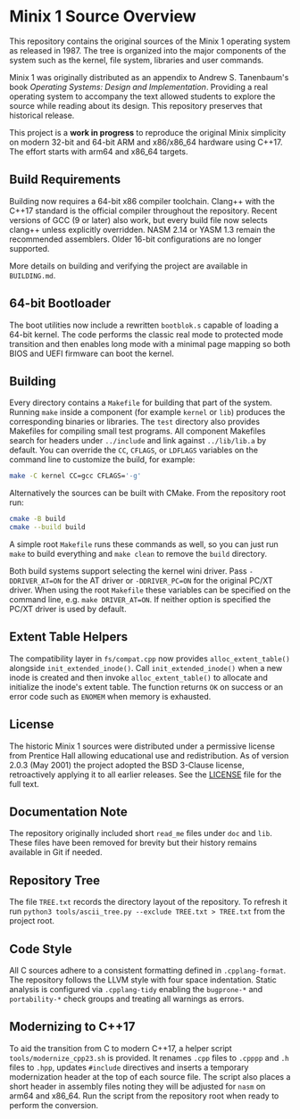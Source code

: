 # Minix 1 Source Overview

This repository contains the original sources of the Minix 1 operating system as
released in 1987.  The tree is organized into the major components of the
system such as the kernel, file system, libraries and user commands.

Minix 1 was originally distributed as an appendix to Andrew S. Tanenbaum's
book *Operating Systems: Design and Implementation*.  Providing a real
operating system to accompany the text allowed students to explore the source
while reading about its design.  This repository preserves that historical
release.

This project is a **work in progress** to reproduce the original Minix
simplicity on modern 32-bit and 64-bit ARM and x86/x86_64 hardware using
C++17.  The effort starts with arm64 and x86_64 targets.

## Build Requirements

Building now requires a 64-bit x86 compiler toolchain.  Clang++ with the
C++17 standard is the official compiler throughout the repository.  Recent
versions of GCC (9 or later) also work, but every build file now selects
clang++ unless explicitly overridden.
NASM 2.14 or YASM 1.3 remain the recommended assemblers.  Older 16-bit
configurations are no longer supported.

More details on building and verifying the project are available in
`BUILDING.md`.

## 64-bit Bootloader
The boot utilities now include a rewritten `bootblok.s` capable of loading a 64-bit kernel. The code performs the classic real mode to protected mode transition and then enables long mode with a minimal page mapping so both BIOS and UEFI firmware can boot the kernel.

## Building

Every directory contains a `Makefile` for building that part of the system.
Running `make` inside a component (for example `kernel` or `lib`) produces the
corresponding binaries or libraries.  The `test` directory also provides
Makefiles for compiling small test programs.  All component Makefiles search
for headers under `../include` and link against `../lib/lib.a` by default.
You can override the `CC`, `CFLAGS`, or `LDFLAGS` variables on the command
line to customize the build, for example:

```sh
make -C kernel CC=gcc CFLAGS='-g'
```

Alternatively the sources can be built with CMake.  From the repository root
run:

```sh
cmake -B build
cmake --build build
```

A simple root `Makefile` runs these commands as well, so you can just run `make` to build everything and `make clean` to remove the `build` directory.

Both build systems support selecting the kernel wini driver.  Pass
`-DDRIVER_AT=ON` for the AT driver or `-DDRIVER_PC=ON` for the original PC/XT
driver.  When using the root `Makefile` these variables can be specified on the
command line, e.g. `make DRIVER_AT=ON`.  If neither option is specified the
PC/XT driver is used by default.

## Extent Table Helpers

The compatibility layer in `fs/compat.cpp` now provides `alloc_extent_table()`
alongside `init_extended_inode()`.  Call `init_extended_inode()` when a new
inode is created and then invoke `alloc_extent_table()` to allocate and
initialize the inode's extent table.  The function returns `OK` on success or
an error code such as `ENOMEM` when memory is exhausted.

## License

The historic Minix 1 sources were distributed under a permissive license from
Prentice Hall allowing educational use and redistribution.  As of version 2.0.3
(May 2001) the project adopted the BSD&nbsp;3-Clause license, retroactively
applying it to all earlier releases.  See the [LICENSE](LICENSE) file for the
full text.

## Documentation Note

The repository originally included short `read_me` files under `doc` and `lib`.
These files have been removed for brevity but their history remains available in
Git if needed.

## Repository Tree

The file `TREE.txt` records the directory layout of the repository. To refresh
it run `python3 tools/ascii_tree.py --exclude TREE.txt > TREE.txt` from the
project root.


## Code Style

All C sources adhere to a consistent formatting defined in `.cpplang-format`.  The
repository follows the LLVM style with four space indentation.  Static analysis
is configured via `.cpplang-tidy` enabling the `bugprone-*` and `portability-*`
check groups and treating all warnings as errors.

## Modernizing to C++17

To aid the transition from C to modern C++17, a helper script
`tools/modernize_cpp23.sh` is provided. It renames `.cpp` files to `.cpppp` and
`.h` files to `.hpp`, updates `#include` directives and inserts a temporary
modernization header at the top of each source file. The script also places a
short header in assembly files noting they will be adjusted for `nasm` on
arm64 and x86_64. Run the script from the repository root when ready to
perform the conversion.
